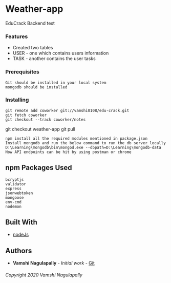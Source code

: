 # Weather-app

EduCrack Backend test

### Features

- Created two tables
- USER - one which contains users information
- TASK - another contains the user tasks

### Prerequisites

```
Git should be installed in your local system
mongodb should be installed
```

### Installing

```
git remote add coworker git://vamshi0108/edu-crack.git
git fetch coworker
git checkout --track coworker/notes
```

git checkout weather-app
git pull

```
npm install all the required modules mentioned in package.json
Install mongodb and run the below command to run the db server locally
D:\Learning\mongodb\bin\mongod.exe --dbpath=D:\Learning\mongodb-data
Now API endpoints can be hit by using postman or chrome
```

## npm Packages Used

```
bcryptjs
validator
express
jsonwebtoken
mongoose
env-cmd
nodemon
```

## Built With

- [nodeJs](https://nodejs.org/en/)

## Authors

- **Vamshi Nagulapally** - _Initial work_ - [Git](https://github.com/vamshi0108)

###### Copyright 2020 Vamshi Nagulapally

